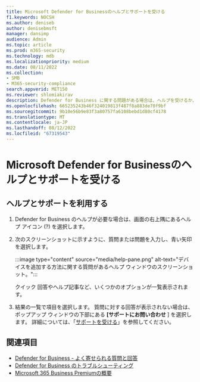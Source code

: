 ```yaml
---
title: Microsoft Defender for Businessのヘルプとサポートを受ける
f1.keywords: NOCSH
ms.author: deniseb
author: denisebmsft
manager: dansimp
audience: Admin
ms.topic: article
ms.prod: m365-security
ms.technology: mdb
ms.localizationpriority: medium
ms.date: 08/11/2022
ms.collection:
- SMB
- M365-security-compliance
search.appverid: MET150
ms.reviewer: shlomiakirav
description: Defender for Business に関する問題がある場合は、ヘルプを受けるか、サポートにお問い合わせください。
ms.openlocfilehash: 665235243b46f324019813f487f8a883de70f9bf
ms.sourcegitcommit: 9b10e56b9e83f3a80757fa6108bebd1d80cf4178
ms.translationtype: MT
ms.contentlocale: ja-JP
ms.lasthandoff: 08/12/2022
ms.locfileid: "67319543"
---
```

# <a name="get-help-and-support-for-microsoft-defender-for-business"></a>Microsoft Defender for Businessのヘルプとサポートを受ける

## <a name="get-help-and-support"></a>ヘルプとサポートを利用する

1. Defender for Business のヘルプが必要な場合は、画面の右上隅にあるヘルプ アイコン (?) を選択します。 

2. 次のスクリーンショットに示すように、質問または問題を入力し、青い矢印を選択します。 

   :::image type="content" source="media/help-pane.png" alt-text="デバイスを追加する方法に関する質問があるヘルプ ウィンドウのスクリーンショット。":::

   クイック 回答やヘルプ記事など、いくつかのオプションが一覧表示されます。

3. 結果の一覧で項目を選択します。 質問に対する回答が表示されない場合は、ポップアップ ウィンドウの下部にある **[サポートにお問い合わせ** ] を選択します。 詳細については、「[サポートを受ける](../../admin/get-help-support.md)」を参照してください。


## <a name="see-also"></a>関連項目

- [Defender for Business - よく寄せられる質問と回答](mdb-faq.yml)
- [Defender for Business のトラブルシューティング](mdb-troubleshooting.yml) 
- [Microsoft 365 Business Premiumの概要](../../business-premium/index.md)